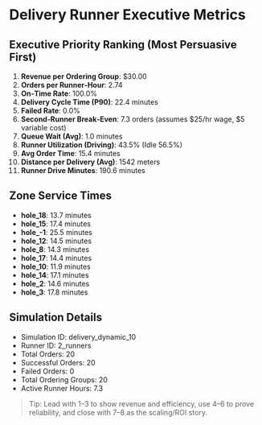 # Delivery Runner Executive Metrics

## Executive Priority Ranking (Most Persuasive First)
1. **Revenue per Ordering Group**: $30.00
2. **Orders per Runner‑Hour**: 2.74
3. **On‑Time Rate**: 100.0%
4. **Delivery Cycle Time (P90)**: 22.4 minutes
5. **Failed Rate**: 0.0%
6. **Second‑Runner Break‑Even**: 7.3 orders (assumes $25/hr wage, $5 variable cost)
7. **Queue Wait (Avg)**: 1.0 minutes
8. **Runner Utilization (Driving)**: 43.5% (Idle 56.5%)
9. **Avg Order Time**: 15.4 minutes
10. **Distance per Delivery (Avg)**: 1542 meters
11. **Runner Drive Minutes**: 190.6 minutes

## Zone Service Times
- **hole_18**: 13.7 minutes
- **hole_15**: 17.4 minutes
- **hole_-1**: 25.5 minutes
- **hole_12**: 14.5 minutes
- **hole_8**: 14.3 minutes
- **hole_17**: 14.4 minutes
- **hole_10**: 11.9 minutes
- **hole_14**: 17.1 minutes
- **hole_2**: 14.6 minutes
- **hole_3**: 17.8 minutes


## Simulation Details
- Simulation ID: delivery_dynamic_10
- Runner ID: 2_runners
- Total Orders: 20
- Successful Orders: 20
- Failed Orders: 0
- Total Ordering Groups: 20
- Active Runner Hours: 7.3

> Tip: Lead with 1–3 to show revenue and efficiency, use 4–6 to prove reliability, and close with 7–8 as the scaling/ROI story.
